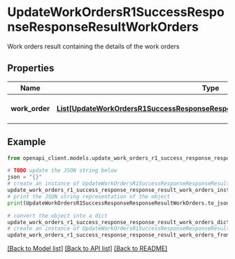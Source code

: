 # UpdateWorkOrdersR1SuccessResponseResponseResultWorkOrders

Work orders result containing the details of the work orders

## Properties

Name | Type | Description | Notes
------------ | ------------- | ------------- | -------------
**work_order** | [**List[UpdateWorkOrdersR1SuccessResponseResponseResultWorkOrdersWorkOrderInner]**](UpdateWorkOrdersR1SuccessResponseResponseResultWorkOrdersWorkOrderInner.md) | List of work order results | [optional] 

## Example

```python
from openapi_client.models.update_work_orders_r1_success_response_response_result_work_orders import UpdateWorkOrdersR1SuccessResponseResponseResultWorkOrders

# TODO update the JSON string below
json = "{}"
# create an instance of UpdateWorkOrdersR1SuccessResponseResponseResultWorkOrders from a JSON string
update_work_orders_r1_success_response_response_result_work_orders_instance = UpdateWorkOrdersR1SuccessResponseResponseResultWorkOrders.from_json(json)
# print the JSON string representation of the object
print(UpdateWorkOrdersR1SuccessResponseResponseResultWorkOrders.to_json())

# convert the object into a dict
update_work_orders_r1_success_response_response_result_work_orders_dict = update_work_orders_r1_success_response_response_result_work_orders_instance.to_dict()
# create an instance of UpdateWorkOrdersR1SuccessResponseResponseResultWorkOrders from a dict
update_work_orders_r1_success_response_response_result_work_orders_from_dict = UpdateWorkOrdersR1SuccessResponseResponseResultWorkOrders.from_dict(update_work_orders_r1_success_response_response_result_work_orders_dict)
```
[[Back to Model list]](../README.md#documentation-for-models) [[Back to API list]](../README.md#documentation-for-api-endpoints) [[Back to README]](../README.md)


